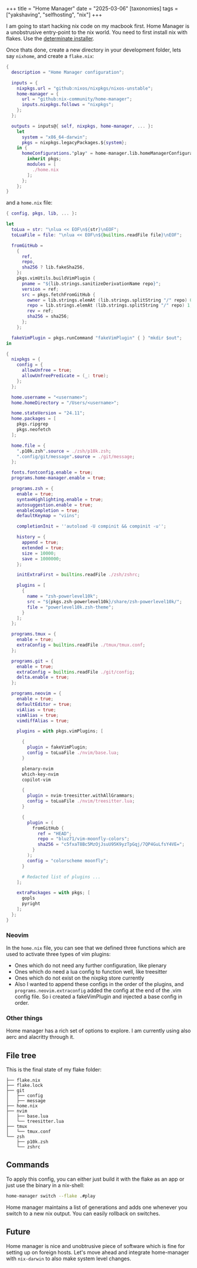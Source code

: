 +++
title = "Home Manager"
date = "2025-03-06"
[taxonomies]
tags = ["yakshaving", "selfhosting", "nix"]
+++

I am going to start hacking nix code on my macbook first. Home Manager
is a unobstrusive entry-point to the nix world. You need to first
install nix with flakes. Use the [determinate installer](https://github.com/DeterminateSystems/nix-installer).

Once thats done, create a new directory in your development folder, lets
say `nixhome`, and create a `flake.nix`:
```nix
{
  description = "Home Manager configuration";

  inputs = {
    nixpkgs.url = "github:nixos/nixpkgs/nixos-unstable";
    home-manager = {
      url = "github:nix-community/home-manager";
      inputs.nixpkgs.follows = "nixpkgs";
    };
  };

  outputs = inputs@{ self, nixpkgs, home-manager, ... }:
    let
      system = "x86_64-darwin";
      pkgs = nixpkgs.legacyPackages.${system};
    in {
      homeConfigurations."play" = home-manager.lib.homeManagerConfiguration {
        inherit pkgs;
        modules = [
          ./home.nix
        ];
      };
    };
}
```

and a `home.nix` file:
```nix
{ config, pkgs, lib, ... }:

let
  toLua = str: "\nlua << EOF\n${str}\nEOF";
  toLuaFile = file: "\nlua << EOF\n${builtins.readFile file}\nEOF";

  fromGitHub =
    {
      ref,
      repo,
      sha256 ? lib.fakeSha256,
    }:
    pkgs.vimUtils.buildVimPlugin {
      pname = "${lib.strings.sanitizeDerivationName repo}";
      version = ref;
      src = pkgs.fetchFromGitHub {
        owner = lib.strings.elemAt (lib.strings.splitString "/" repo) 0;
        repo = lib.strings.elemAt (lib.strings.splitString "/" repo) 1;
        rev = ref;
        sha256 = sha256;
      };
    };

  fakeVimPlugin = pkgs.runCommand "fakeVimPlugin" { } "mkdir $out";
in

{
  nixpkgs = {
    config = {
      allowUnfree = true;
      allowUnfreePredicate = (_: true);
    };
  };

  home.username = "<username>";
  home.homeDirectory = "/Users/<username>";

  home.stateVersion = "24.11";
  home.packages = [
    pkgs.ripgrep
    pkgs.neofetch
  ];

  home.file = {
    ".p10k.zsh".source = ./zsh/p10k.zsh;
    ".config/git/message".source = ./git/message;
  };

  fonts.fontconfig.enable = true;
  programs.home-manager.enable = true;

  programs.zsh = {
    enable = true;
    syntaxHighlighting.enable = true;
    autosuggestion.enable = true;
    enableCompletion = true;
    defaultKeymap = "viins";

    completionInit = ''autoload -U compinit && compinit -u'';

    history = {
      append = true;
      extended = true;
      size = 10000;
      save = 1000000;
    };

    initExtraFirst = builtins.readFile ./zsh/zshrc;

    plugins = [
      {
        name = "zsh-powerlevel10k";
        src = "${pkgs.zsh-powerlevel10k}/share/zsh-powerlevel10k/";
        file = "powerlevel10k.zsh-theme";
      }
    ]; 
  };

  programs.tmux = {
    enable = true;
    extraConfig = builtins.readFile ./tmux/tmux.conf;
  };

  programs.git = {
    enable = true;
    extraConfig = builtins.readFile ./git/config;
    delta.enable = true;
  };

  programs.neovim = {
    enable = true;
    defaultEditor = true;
    viAlias = true;
    vimAlias = true;
    vimdiffAlias = true;

    plugins = with pkgs.vimPlugins; [

      {
        plugin = fakeVimPlugin;
        config = toLuaFile ./nvim/base.lua;
      }

      plenary-nvim
      which-key-nvim
      copilot-vim

      {
        plugin = nvim-treesitter.withAllGrammars;
        config = toLuaFile ./nvim/treesitter.lua;
      }

      {
        plugin = (
          fromGitHub {
            ref = "HEAD";
            repo = "bluz71/vim-moonfly-colors";
            sha256 = "c5fxaT8Bc5MzOjJsuU95K9yzTpGqj/7QP4GuLfsY4VE=";
          }
        );
        config = "colorscheme moonfly";
      }

      # Redacted list of plugins ...
    ];

    extraPackages = with pkgs; [
      gopls
      pyright
    ];
  };
}
```

### Neovim

In the `home.nix` file, you can see that we defined three functions which
are used to activate three types of vim plugins:
- Ones which do not need any further configuration, like plenary
- Ones which do need a lua config to function well, like treesitter
- Ones which do not exist on the nixpkg store currently
- Also I wanted to append these configs in the order of the plugins, and
  `programs.neovim.extraconfig` added the config at the end of the .vim
  config file. So i created a fakeVimPlugin and injected a base config in
  order.

### Other things

Home manager has a rich set of options to explore. I am currently using also
aerc and alacritty through it.

## File tree

This is the final state of my flake folder:
```
├── flake.nix
├── flake.lock
├── git
│   ├── config
│   ├── message
├── home.nix
├── nvim
│   ├── base.lua
│   └── treesitter.lua
├── tmux
│   └── tmux.conf
└── zsh
    ├── p10k.zsh
    └── zshrc
```

## Commands

To apply this config, you can either just build it with the flake as an
app or just use the binary in a nix-shell:
```bash
home-manager switch --flake .#play
```
Home manager maintains a list of generations and adds one whenever you
switch to a new nix output. You can easily rollback on switches.

## Future

Home manager is nice and unobtrusive piece of software which is fine for
setting up on foreign hosts. Let's move ahead and integrate home-manager
with `nix-darwin` to also make system level changes.
